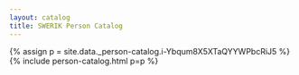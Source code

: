 ```yaml
---
layout: catalog
title: SWERIK Person Catalog
---
```

{% assign p = site.data._person-catalog.i-Ybqum8X5XTaQYYWPbcRiJ5 %}
{% include person-catalog.html p=p %}

